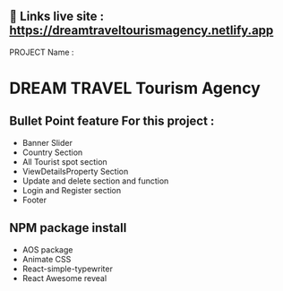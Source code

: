 ## 🔗 Links live site : https://dreamtraveltourismagency.netlify.app


PROJECT Name :  
# DREAM TRAVEL Tourism Agency 

##  Bullet Point feature For this project :

 - Banner Slider
 - Country Section
 - All Tourist spot section
 - ViewDetailsProperty Section
 - Update and delete section and function
 - Login and Register section
 - Footer


## NPM package install

- AOS package
- Animate CSS
- React-simple-typewriter
- React Awesome reveal
